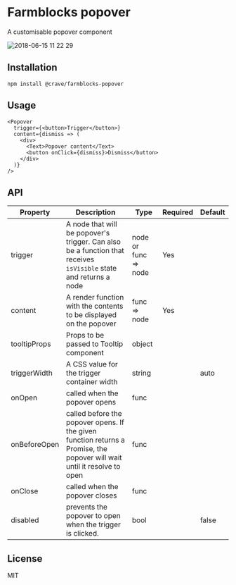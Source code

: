 # Farmblocks popover

A customisable popover component

![2018-06-15 11 22 29](https://user-images.githubusercontent.com/17936244/41473024-777bf420-708e-11e8-9317-c2147449842a.gif)

## Installation

```
npm install @crave/farmblocks-popover
```

## Usage

```
<Popover
  trigger={<button>Trigger</button>}
  content={dismiss => (
    <div>
      <Text>Popover content</Text>
      <button onClick={dismiss}>Dismiss</button>
    </div>
  )}
/>
```

## API

| Property     | Description                                                                                                              | Type                 | Required | Default |
| ------------ | ------------------------------------------------------------------------------------------------------------------------ | -------------------- | -------- | ------- |
| trigger      | A node that will be popover's trigger. Can also be a function that receives `isVisible` state and returns a node         | node or func => node | Yes      |         |
| content      | A render function with the contents to be displayed on the popover                                                       | func => node         | Yes      |         |
| tooltipProps | Props to be passed to Tooltip component                                                                                  | object               |          |         |
| triggerWidth | A CSS value for the trigger container width                                                                              | string               |          | auto    |
| onOpen       | called when the popover opens                                                                                            | func                 |          |         |
| onBeforeOpen | called before the popover opens. If the given function returns a Promise, the popover will wait until it resolve to open | func                 |          |         |
| onClose      | called when the popover closes                                                                                           | func                 |          |         |
| disabled     | prevents the popover to open when the trigger is clicked.                                                                | bool                 |          | false   |

## License

MIT

